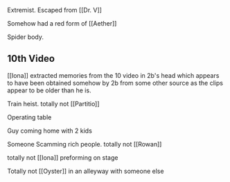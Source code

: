 Extremist. Escaped from [[Dr. V]]

Somehow had a red form of [[Aether]] 

Spider body.


## 10th Video

[[Iona]] extracted memories from the 10 video in 2b's head which appears to have been obtained somehow by 2b from some other source as the clips appear to be older than he is. 

Train heist. totally not [[Partitio]]

Operating table

Guy coming home with 2 kids

Someone Scamming rich people. totally not [[Rowan]]

totally not [[Iona]] preforming on stage 

Totally not [[Oyster]] in an alleyway with someone else